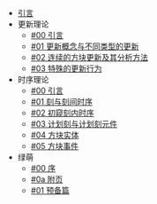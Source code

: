 - [引言](./)
- 更新理论
  - [#00 引言](./BlockUpdate/README.md)
  - [#01 更新概念与不同类型的更新](./BlockUpdate/01-更新概念与不同类型的更新.md)
  - [#02 连续的方块更新及其分析方法](./BlockUpdate/02-连续的方块更新及其分析方法.md)
  - [#03 特殊的更新行为](./BlockUpdate/03-特殊的更新行为.md)
- 时序理论
  - [#00 引言](./MicroTiming/README.md)
  - [#01 刻与刻间时序](./MicroTiming/01-刻与刻间时序.md)
  - [#02 初窥刻内时序](./MicroTiming/02-初窥刻内时序.md)
  - [#03 计划刻与计划刻元件](./MicroTiming/03-计划刻与计划刻元件.md)
  - [#04 方块实体](./MicroTiming/04-方块实体.md)
  - [#05 方块事件](./MicroTiming/05-方块事件.md)
- 绿萌
  - [#00 序](./SlimeTech/README.md)
  - [#0a 附页](./SlimeTech/0a-附页-最重要的放前头——主流作品的运维方法.md)
  - [#01 预备篇](./SlimeTech/01-预备篇——学习绿萌需要的环境.md)